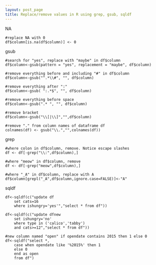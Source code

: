 ```yaml
---
layout: post_page
title: Replace/remove values in R using grep, gsub, sqldf
---
```


NA

	#replace NA with 0
	df$column[is.na(df$column)] <- 0

gsub

	#search for "yes", replace with "maybe" in df$column
	df$column<-gsub(pattern = "yes", replacement = "maybe", df$column)

	#remove everything before and including "#" in df$column
	df$column<-gsub("^.*\\#", "", df$column)

	#remove everything after ":"
	df$column<-gsub( ":.*$", "", df$column)

	#remove everything before space
	df$column<-gsub(".* ", "", df$column)

	#remove bracket
	df$column<-gsub("\\[|\\]","",df$column)

	#remove "." from column names of dataframe df
	colnames(df) <- gsub("\\.","",colnames(df))

grep

	#where colon in df$column, remove. Notice escape slashes
	df <- df[-grep("\\:",df$column),]

	#where "meow" in df$column, remove
	df <- df[-grep("meow",df$column),]

	#where "_A" in df$column, replace with A
	df$column[grepl("_A",df$column,ignore.case=FALSE)]<-"A"

sqldf

	df<-sqldf(c("update df
		set cats=16
		where ishungry='yes'","select * from df"))

	df<-sqldf(c("update dfnew
		set ishungry='no' 
		where type in ('calico','tabby') 
		and cats>=12","select * from df"))

	#new column named "open" if opendate contains 2015 then 1 else 0
	df<-sqldf("select *, 
		case when opendate like '%2015%' then 1
		else 0
		end as open
		from df")
	